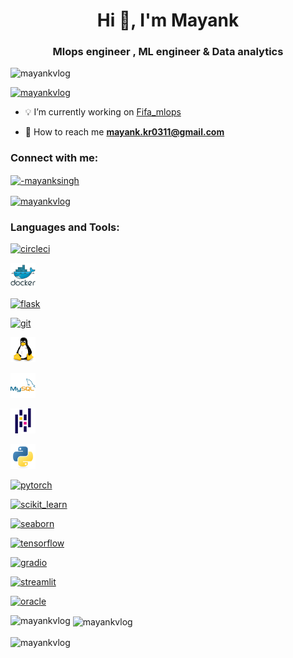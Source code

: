 <h1 align="center">Hi 👋, I'm Mayank</h1>

<h3 align="center"> Mlops engineer , ML engineer & Data analytics </h3>


<p align="left"> <img src="https://komarev.com/ghpvc/?username=mayankvlog&label=Profile%20views&color=0e75b6&style=flat" alt="mayankvlog" /> </p>


<p align="left"> <a href="https://github.com/ryo-ma/github-profile-trophy"><img src="https://github-profile-trophy.vercel.app/?username=mayankvlog" alt="mayankvlog" /></a> </p>


- 💡 I’m currently working on [Fifa_mlops](https://github.com/Mayankvlog/Fifa_mlops)


- 💎 How to reach me **mayank.kr0311@gmail.com**


<h3 align="left">Connect with me:</h3>

<p align="left">

<a href="https://linkedin.com/in/-mayanksingh44" target="blank"><img align="center" src="https://raw.githubusercontent.com/rahuldkjain/github-profile-readme-generator/master/src/images/icons/Social/linked-in-alt.svg" alt="-mayanksingh" height="30" width="40" /></a>

<a href="https://kaggle.com/mayankvlog" target="blank"><img align="center" src="https://raw.githubusercontent.com/rahuldkjain/github-profile-readme-generator/master/src/images/icons/Social/kaggle.svg" alt="mayankvlog" height="30" width="40" /></a>

</p>


<h3 align="left">Languages and Tools:</h3>

<p align="left"> 

<a href="https://circleci.com" target="_blank" rel="noreferrer"> <img src="https://www.vectorlogo.zone/logos/circleci/circleci-icon.svg" alt="circleci" width="40" height="40"/> </a> 

<a href="https://www.docker.com/" target="_blank" rel="noreferrer"> <img src="https://raw.githubusercontent.com/devicons/devicon/master/icons/docker/docker-original-wordmark.svg" alt="docker" width="40" height="40"/> </a> 

<a href="https://flask.palletsprojects.com/" target="_blank" rel="noreferrer"> <img src="https://www.vectorlogo.zone/logos/pocoo_flask/pocoo_flask-icon.svg" alt="flask" width="40" height="40"/> </a> 

<a href="https://git-scm.com/" target="_blank" rel="noreferrer"> <img src="https://www.vectorlogo.zone/logos/git-scm/git-scm-icon.svg" alt="git" width="40" height="40"/> </a> 

<a href="https://www.linux.org/" target="_blank" rel="noreferrer"> <img src="https://raw.githubusercontent.com/devicons/devicon/master/icons/linux/linux-original.svg" alt="linux" width="40" height="40"/> </a> 

<a href="https://www.mysql.com/" target="_blank" rel="noreferrer"> <img src="https://raw.githubusercontent.com/devicons/devicon/master/icons/mysql/mysql-original-wordmark.svg" alt="mysql" width="40" height="40"/> </a> 

<a href="https://pandas.pydata.org/" target="_blank" rel="noreferrer"> <img src="https://raw.githubusercontent.com/devicons/devicon/2ae2a900d2f041da66e950e4d48052658d850630/icons/pandas/pandas-original.svg" alt="pandas" width="40" height="40"/> </a> 

<a href="https://www.python.org" target="_blank" rel="noreferrer"> <img src="https://raw.githubusercontent.com/devicons/devicon/master/icons/python/python-original.svg" alt="python" width="40" height="40"/> </a> 

<a href="https://pytorch.org/" target="_blank" rel="noreferrer"> <img src="https://www.vectorlogo.zone/logos/pytorch/pytorch-icon.svg" alt="pytorch" width="40" height="40"/> </a> 

<a href="https://scikit-learn.org/" target="_blank" rel="noreferrer"> <img src="https://upload.wikimedia.org/wikipedia/commons/0/05/Scikit_learn_logo_small.svg" alt="scikit_learn" width="40" height="40"/> </a> 

<a href="https://seaborn.pydata.org/" target="_blank" rel="noreferrer"> <img src="https://seaborn.pydata.org/_images/logo-mark-lightbg.svg" alt="seaborn" width="40" height="40"/> </a> 

<a href="https://www.tensorflow.org" target="_blank" rel="noreferrer"> <img src="https://www.vectorlogo.zone/logos/tensorflow/tensorflow-icon.svg" alt="tensorflow" width="40" height="40"/> </a> 

<a href="https://gradio.app/" target="_blank" rel="noreferrer"> <img src="https://raw.githubusercontent.com/gradio-app/gradio/main/assets/img/favicon.ico" alt="gradio" width="40" height="40"/> </a>

<a href="https://streamlit.io/" target="_blank" rel="noreferrer"> <img src="https://streamlit.io/images/brand/streamlit-logo-secondary-colormark-darktext.png" alt="streamlit" width="40" height="40"/> </a>

<a href="https://www.oracle.com/database/" target="_blank" rel="noreferrer"> <img src="https://www.vectorlogo.zone/logos/oracle/oracle-icon.svg" alt="oracle" width="40" height="40"/> </a>

</p>


<p><img align="left" src="https://github-readme-stats.vercel.app/api/top-langs?username=mayankvlog&show_icons=true&locale=en&layout=compact" alt="mayankvlog" /></p>


<p>&nbsp;<img align="center" src="https://github-readme-stats.vercel.app/api?username=mayankvlog&show_icons=true&locale=en" alt="mayankvlog" /></p>


<p><img align="center" src="https://github-readme-streak-stats.herokuapp.com/?user=mayankvlog&" alt="mayankvlog" /></p>



